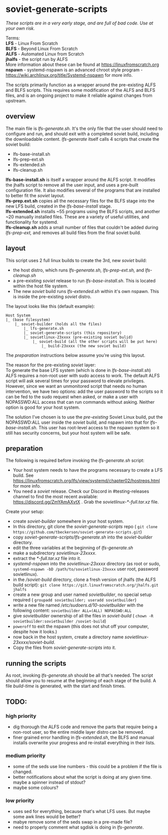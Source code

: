# soviet-generate-scripts

*These scripts are in a very early stage, and are full of bad code. Use at your own risk.*

Terms:  
    **LFS** - Linux From Scratch  
    **BLFS** - Beyond Linux From Scratch  
    **ALFS** - Automated Linux from Scratch  
    **jhalfs** - the script run by ALFS  
    More information about these can be found at https://linuxfromscratch.org  
    **nspawn** - systemd-nspawn is an advanced chroot style program - https://wiki.archlinux.org/title/Systemd-nspawn for more info.
    
The scripts primarily function as a wrapper around the pre-existing ALFS and BLFS scripts. This requires some modification of the ALFS and BLFS files, and is an ongoing project to make it reliable against changes from upstream.

## overview
The main file is *lfs-generate.sh.* It's the only file that the user should need to configure and run, and should exit with a completed soviet build, including the downloadable content. *lfs-generate* itself calls 4 scripts that create the soviet build:
- lfs-base-install.sh
- lfs-prep-ext.sh
- lfs-extended.sh
- lfs-cleanup.sh

**lfs-base-install.sh** is itself a wrapper around the ALFS script. It modifies the jhalfs script to remove all the user input, and uses a pre-built configuration file. It also modifies several of the programs that are installed to better fit the *soviet* layout.  
**lfs-prep.ext.sh** copies all the necessary files for the BLFS stage into the new LFS build, created in the *lfs-base-install* stage.  
**lfs-extended.sh** installs ~55 programs using the BLFS scripts, and another ~20 manually installed files. These are a variety of useful utilities, and functionality for systemd.  
**lfs-cleanup.sh** adds a small number of files that couldn't be added during *lfs-prep-ext,* and removes all build files from the final soviet build.

## layout
This script uses 2 full linux builds to create the 3rd, new *soviet* build:
- the host distro, which runs *lfs-generate.sh, lfs-prep-ext.sh,* and *lfs-cleanup.sh*
- a pre-existing *soviet* release to run *lfs-base-install.sh*. This is located within the host file system.
- The new *soviet* build runs *lfs-extended.sh* within it's own nspawn. This is inside the pre-existing *soviet* distro.

The layout looks like this (default example):
```
Host System
|_ (base filesystem)
    |_ soviet-builder (holds all the files)
        |_ lfs-generate.sh
        |_ soviet-generate-scripts (this repository)
        |_ sovietlinux-23xxxx (pre-existing soviet bulid)
            |_ soviet-build (all the other scripts will be put here)
                |_ build-23xxxx (the new soviet build)
```
The *preparation* instructions below assume you're using this layout.

The reason for the pre-existing *soviet* layer:  
To generate the base LFS system (which is done in _lfs-base-install.sh_) ALFS requires a non-root user with sudo access to work. The default ALFS script will ask several times for your password to elevate privileges.  
However, since we want an unmonitored script that needs no human intervention, we have two options: add the user password to the scripts so it can be fed to the sudo request when asked, or make a user with NOPASSWD:ALL access that can run commands without asking. Neither option is good for your host system.

The solution I've chosen is to use the *pre-existing* Soviet Linux build, put the NOPASSWD:ALL user inside the _soviet_ build, and nspawn into that for _lfs-base-install.sh._ This user has root-level access to the nspawn system so it still has security concerns, but your host system will be safe.


## preparation
The following is required before invoking the _lfs-generate.sh_ script:
- Your host system needs to have the programs necessary to create a LFS build. See https://linuxfromscratch.org/lfs/view/systemd/chapter02/hostreqs.html for more info.
- You need a _soviet_ release. Check our Discord in \#testing-releases channel to find the most recent available: https://discord.gg/ZmYAmAXvtX . Grab the *sovietlinux-\*-full.tar.xz* file.

Create your setup:
- create *soviet-builder* somewhere in your host system.
 - In this directory, git clone the *soviet-generate-scripts* repo ( `git clone https://github.com/tbeckerson/soviet-generate-scripts.git`)
- copy *soviet-generate-scripts/lfs-generate.sh* into the *soviet-builder* directory.
 - edit the three variables at the beginning of *lfs-generate.sh*
 - make a subdirectory *sovietlinux-23xxxx*.
  - extract the *\*-full.tar.xz* file into it.
- *systemd-nspawn* into the *sovietlinux-23xxxx* directory (as root or sudo, `systemd-nspawn -bD /path/to/sovietlinux-23xxxx` user root, password sovietlinux).
 - in the */soviet-build* directory, clone a fresh version of jhalfs (the ALFS build script): `git clone https://git.linuxfromscratch.org/jhalfs.git jhalfs`
 - create a new group and user named *sovietbuilder*, no special setup required ( `groupadd sovietbuilder; useradd sovietbuilder`)
 - write a new file named */etc/sudoers.d/10-sovietbuilder* with the following content: `sovietbuilder ALL=(ALL) NOPASSWD:ALL`
 - give *sovietbuilder* ownership of all the files in *soviet-build* ( `chown -R sovietbuilder:sovietbuilder /soviet-build`)
 - `poweroff` to exit the nspawn (this does not shut off your computer, despite how it looks.)
- now back in the host system, create a directory name *sovietlinux-23xxxx/soviet-build*.
 - Copy the files from *soviet-generate-scripts* into it.

## running the scripts
As root, invoking *lfs-generate.sh* should be all that's needed. The script should allow you to resume at the beginning of each stage of the build. A file *build-time* is generated, with the start and finish times.

## TODO:
### high priority
- dig thorough the ALFS code and remove the parts that require being a non-root user, so the entire middle layer distro can be removed.
- finer grained error handling in *lfs-extended.sh*, the BLFS and manual installs overwrite your progress and re-install everything in their lists.
### medium priority
- some of the seds use line numbers - this could be a problem if the file is changed.
- better notifications about what the script is doing at any given time. maybe a spinner instead of stdout?
- maybe some colours?
### low priority
- uses sed for everything, because that's what LFS uses. But maybe some awk lines would be better?
- mabye remove some of the seds swap in a pre-made file?
- need to properly comment what sgdisk is doing in *lfs-generate*.
